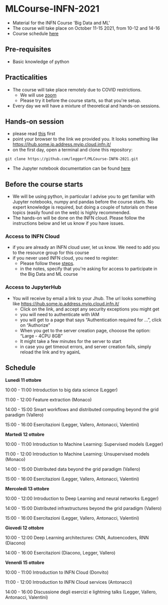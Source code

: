 # MLCourse-INFN-2021

- Material for the INFN Course 'Big Data and ML' 
- The course will take place on October 11-15 2021, from 10-12 and 14-16
- Course schedule [here](#schedule)

## Pre-requisites

- Basic knowledge of python 

## Practicalities

- The course will take place remotely due to COVID restrictions. 
   - We will use [zoom](https://cern.zoom.us/j/405151509)
   - Please try it before the course starts, so that you're setup.
- Every day we will have a mixture of theoretical and hands-on sessions. 

## Hands-on session

- please read [this](#before-the-course-starts) first
- point your browser to the link we provided you. It looks something like https://jhub.some.ip.address.myip.cloud.infn.it/
- on the first day, open a terminal and clone this repository:

```
git clone https://github.com/leggerf/MLCourse-INFN-2021.git
```
- The Jupyter notebook documentation can be found [here](https://jupyter-notebook.readthedocs.io/en/stable/notebook.html) 

## Before the course starts

- We will be using python, in particular I advise you to get familiar with Jupyter notebooks, numpy and pandas before the course starts. No expert knowledge is required, but doing a couple of tutorials on these topics (easily found on the web) is highly recommended.
- The hands-on will be done on the INFN cloud. Please follow the instructions below and let us know if you have issues.
 
### Access to INFN Cloud

- if you are already an INFN cloud user, let us know. We need to add you to the resource group for this course
- if you never used INFN cloud, you need to register: 
   - Please follow these [steps](https://guides.cloud.infn.it/docs/users-guides/en/latest/users_guides/getting_started.html#registration-in-the-infn-cloud-iam).
   - in the notes, specify that you're asking for access to participate in the Big Data and ML course

### Access to JupyterHub

-  You will receive by email a link to your Jhub. The url looks something like https://jhub.some.ip.address.myip.cloud.infn.it/
   -  Click on the link, and accept any security exceptions you might get
   - you will need to authenticate with IAM
   - you will get to a page that says “Authentication required for …”, click on “Authorize”
   - When you get to the server creation page, chooose the option: “Large - 4CPU 8GB”
   - It might take a few minutes for the server to start
   - in case you get timeout errors, and server creation fails, simply reload the link and try againL


## Schedule

**Lunedi 11 ottobre**

10:00 - 11:00        Introduction to big data science  (Legger)

11:00 - 12:00        Feature extraction (Monaco)

14:00 - 15:00        Smart workflows and distributed computing beyond the grid paradigm (Vallero)

15:00 - 16:00        Esercitazioni (Legger, Vallero, Antonacci, Valentini)

**Martedi 12 ottobre**

10:00 - 11:00         Introduction to Machine Learning: Supervised models (Legger)

11:00 - 12:00         Introduction to Machine Learning: Unsupervised models (Monaco)

14:00 - 15:00         Distributed data beyond the grid paradigm (Vallero)

15:00 - 16:00         Esercitazioni (Legger, Vallero, Antonacci, Valentini)

**Mercoledi 13 ottobre**

10:00 - 12:00         Introduction to Deep Learning and neural networks (Legger)

14:00 - 15:00         Distributed infrastructures beyond the grid paradigm (Vallero)

15:00 - 16:00         Esercitazioni (Legger, Vallero, Antonacci, Valentini)

**Giovedi 12 ottobre**

10:00 - 12:00         Deep Learning architectures: CNN, Autoencoders, RNN (Diacono)

14:00 - 16:00         Esercitazioni (Diacono, Legger, Vallero)

**Venerdi 15 ottobre**

10:00 - 11:00         Introduction to INFN Cloud (Donvito)

11:00 - 12:00         Introduction to INFN Cloud services (Antonacci)

14:00 - 16:00         Discussione degli esercizi e lightning talks (Legger, Vallero,  Antonacci, Valentini)

